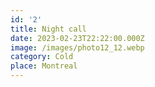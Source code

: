 ```yaml
---
id: '2'
title: Night call
date: 2023-02-23T22:22:00.000Z
image: /images/photo12_12.webp
category: Cold
place: Montreal
---
```

